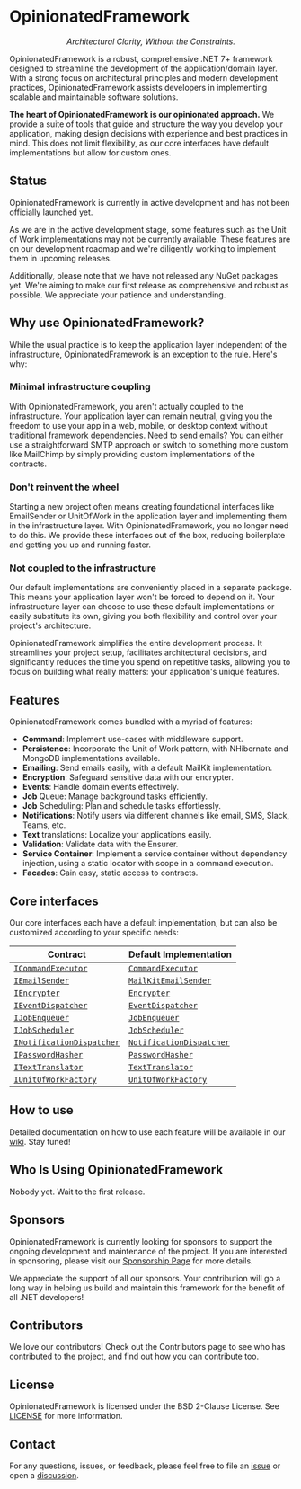 # OpinionatedFramework
<p align="center">
    <em>Architectural Clarity, Without the Constraints.</em>
</p>

OpinionatedFramework is a robust, comprehensive .NET 7+ framework designed to streamline the development of the application/domain layer. With a strong focus on architectural principles and modern development practices, OpinionatedFramework assists developers in implementing scalable and maintainable software solutions.

**The heart of OpinionatedFramework is our opinionated approach.** We provide a suite of tools that guide and structure the way you develop your application, making design decisions with experience and best practices in mind. This does not limit flexibility, as our core interfaces have default implementations but allow for custom ones.

## Status
OpinionatedFramework is currently in active development and has not been officially launched yet.

As we are in the active development stage, some features such as the Unit of Work implementations may not be currently available. These features are on our development roadmap and we're diligently working to implement them in upcoming releases.

Additionally, please note that we have not released any NuGet packages yet. We're aiming to make our first release as comprehensive and robust as possible. We appreciate your patience and understanding.

## Why use OpinionatedFramework?
While the usual practice is to keep the application layer independent of the infrastructure, OpinionatedFramework is an exception to the rule. Here's why:

### Minimal infrastructure coupling
With OpinionatedFramework, you aren't actually coupled to the infrastructure. Your application layer can remain neutral, giving you the freedom to use your app in a web, mobile, or desktop context without traditional framework dependencies. Need to send emails? You can either use a straightforward SMTP approach or switch to something more custom like MailChimp by simply providing custom implementations of the contracts.

### Don't reinvent the wheel
Starting a new project often means creating foundational interfaces like EmailSender or UnitOfWork in the application layer and implementing them in the infrastructure layer. With OpinionatedFramework, you no longer need to do this. We provide these interfaces out of the box, reducing boilerplate and getting you up and running faster.

### Not coupled to the infrastructure
Our default implementations are conveniently placed in a separate package. This means your application layer won't be forced to depend on it. Your infrastructure layer can choose to use these default implementations or easily substitute its own, giving you both flexibility and control over your project's architecture.

OpinionatedFramework simplifies the entire development process. It streamlines your project setup, facilitates architectural decisions, and significantly reduces the time you spend on repetitive tasks, allowing you to focus on building what really matters: your application's unique features.

## Features
OpinionatedFramework comes bundled with a myriad of features:

- **Command**: Implement use-cases with middleware support.
- **Persistence**: Incorporate the Unit of Work pattern, with NHibernate and MongoDB implementations available.
- **Emailing**: Send emails easily, with a default MailKit implementation.
- **Encryption**: Safeguard sensitive data with our encrypter.
- **Events**: Handle domain events effectively.
- **Job** Queue: Manage background tasks efficiently.
- **Job** Scheduling: Plan and schedule tasks effortlessly.
- **Notifications**: Notify users via different channels like email, SMS, Slack, Teams, etc.
- **Text** translations: Localize your applications easily.
- **Validation**: Validate data with the Ensurer.
- **Service Container**: Implement a service container without dependency injection, using a static locator with scope in a command execution.
- **Facades**: Gain easy, static access to contracts.

## Core interfaces
Our core interfaces each have a default implementation, but can also be customized according to your specific needs:

| Contract               | Default Implementation |
| ---------------------- | ---------------------- |
| [`ICommandExecutor`](https://github.com/iokode/OpinionatedFramework/blob/main/src/IOKode.OpinionatedFramework.Foundation/Contracts/ICommandExecutor.cs)     | [`CommandExecutor`](https://github.com/iokode/OpinionatedFramework/blob/main/src/IOKode.OpinionatedFramework.ContractImplementations.CommandExecutor/CommandExecutor.cs) |
| [`IEmailSender`](https://github.com/iokode/OpinionatedFramework/blob/main/src/IOKode.OpinionatedFramework.Foundation/Contracts/IEmailSender.cs)         | [`MailKitEmailSender`](https://github.com/iokode/OpinionatedFramework/blob/main/src/IOKode.OpinionatedFramework.ContractImplementations.MailKit/MailKitEmailSender.cs) |
| [`IEncrypter`](https://github.com/iokode/OpinionatedFramework/blob/main/src/IOKode.OpinionatedFramework.Foundation/Contracts/IEncrypter.cs)           | [`Encrypter`](#) |
| [`IEventDispatcher`](https://github.com/iokode/OpinionatedFramework/blob/main/src/IOKode.OpinionatedFramework.Foundation/Contracts/IEventDispatcher.cs)     | [`EventDispatcher`](#) |
| [`IJobEnqueuer`](https://github.com/iokode/OpinionatedFramework/blob/main/src/IOKode.OpinionatedFramework.Foundation/Contracts/IJobEnqueuer.cs)         | [`JobEnqueuer`](#) |
| [`IJobScheduler`](https://github.com/iokode/OpinionatedFramework/blob/main/src/IOKode.OpinionatedFramework.Foundation/Contracts/IJobScheduler.cs)       | [`JobScheduler`](#) |
| [`INotificationDispatcher`](https://github.com/iokode/OpinionatedFramework/blob/main/src/IOKode.OpinionatedFramework.Foundation/Contracts/INotificationDispatcher.cs) | [`NotificationDispatcher`](#) |
| [`IPasswordHasher`](https://github.com/iokode/OpinionatedFramework/blob/main/src/IOKode.OpinionatedFramework.Foundation/Contracts/IPasswordHasher.cs)      | [`PasswordHasher`](#) |
| [`ITextTranslator`](https://github.com/iokode/OpinionatedFramework/blob/main/src/IOKode.OpinionatedFramework.Foundation/Contracts/ITextTranslator.cs)      | [`TextTranslator`](#) |
| [`IUnitOfWorkFactory`](https://github.com/iokode/OpinionatedFramework/blob/main/src/IOKode.OpinionatedFramework.Foundation/Contracts/IUnitOfWorkFactory.cs)   | [`UnitOfWorkFactory`](#) |

## How to use
Detailed documentation on how to use each feature will be available in our [wiki](https://github.com/iokode/OpinionatedFramework/wiki). Stay tuned!

## Who Is Using OpinionatedFramework

Nobody yet. Wait to the first release.

## Sponsors
OpinionatedFramework is currently looking for sponsors to support the ongoing development and maintenance of the project. If you are interested in sponsoring, please visit our [Sponsorship Page](https://github.com/sponsors/iokode) for more details.

We appreciate the support of all our sponsors. Your contribution will go a long way in helping us build and maintain this framework for the benefit of all .NET developers!

## Contributors
We love our contributors! Check out the Contributors page to see who has contributed to the project, and find out how you can contribute too.

## License
OpinionatedFramework is licensed under the BSD 2-Clause License. See [LICENSE](https://github.com/iokode/OpinionatedFramework/blob/main/LICENSE) for more information.

## Contact
For any questions, issues, or feedback, please feel free to file an [issue](https://github.com/iokode/OpinionatedFramework/issues) or open a [discussion](https://github.com/iokode/OpinionatedFramework/discussions).
